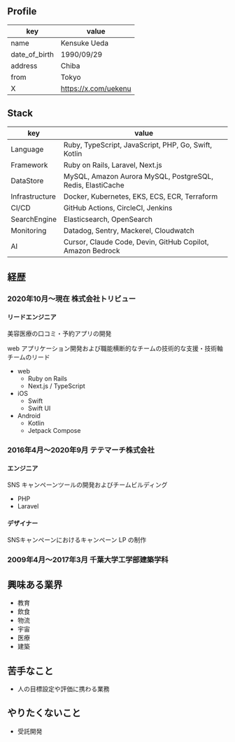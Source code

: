 ## Profile

|key|value|
|--|--|
|name|Kensuke Ueda|
|date_of_birth|1990/09/29|
|address|Chiba|
|from|Tokyo|
|X|https://x.com/uekenu|

## Stack

|key|value|
|--|--|
|Language|Ruby, TypeScript, JavaScript, PHP, Go, Swift, Kotlin|
|Framework|Ruby on Rails, Laravel, Next.js|
|DataStore|MySQL, Amazon Aurora MySQL, PostgreSQL, Redis, ElastiCache|
|Infrastructure|Docker, Kubernetes, EKS, ECS, ECR, Terraform|
|CI/CD|GitHub Actions, CircleCI, Jenkins|
|SearchEngine|Elasticsearch, OpenSearch|
|Monitoring|Datadog, Sentry, Mackerel, Cloudwatch|
|AI|Cursor, Claude Code, Devin, GitHub Copilot, Amazon Bedrock|

## 経歴

### 2020年10月〜現在 株式会社トリビュー
#### リードエンジニア
美容医療の口コミ・予約アプリの開発

web アプリケーション開発および職能横断的なチームの技術的な支援・技術軸チームのリード

- web
  - Ruby on Rails
  - Next.js / TypeScript
- iOS
  - Swift
  - Swift UI
- Android
  - Kotlin
  - Jetpack Compose

### 2016年4月〜2020年9月 テテマーチ株式会社

#### エンジニア
SNS キャンペーンツールの開発およびチームビルディング

- PHP
- Laravel

#### デザイナー
SNSキャンペーンにおけるキャンペーン LP の制作

### 2009年4月〜2017年3月 千葉大学工学部建築学科

## 興味ある業界

- 教育
- 飲食
- 物流
- 宇宙
- 医療
- 建築

## 苦手なこと
- 人の目標設定や評価に携わる業務

## やりたくないこと

- 受託開発
